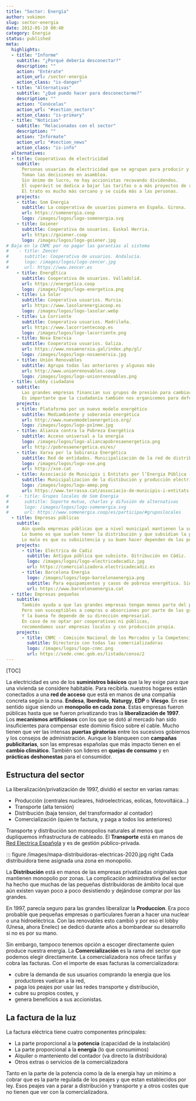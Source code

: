```yaml
---
title: "Sector: Energía"
author: vokimon
slug: sector-energia
date: 2012-05-10 00:40
category: Energia
status: published
meta:
  highlights:
  - title: "Informe"
    subtitle: "¿Porqué debería desconectar?"
    description: ""
    action: "Entérate"
    action_url: /sector-energia
    action_class: "is-danger"
  - title: "Alternativas"
    subtitle: "¿Qué puedo hacer para desconectarme?"
    description: ""
    action: "Conócelas"
    action_url: "#section_sectors"
    action_class: "is-primary"
  - title: "Noticias"
    subtitle: "Relacionadas con el sector"
    description: ""
    action: "Infórmate"
    action_url: "#section_news"
    action_class: "is-info"
  alternatives:
  - title: Cooperativas de electricidad
    subtitle:
      Personas usuarias de electricidad que se agrupan para producir y comercializarse ellas mismas la energía.
      Toman las decisiones en asamblea.
      Sin ánimo de lucro, no hay accionistas recavando dividendos.
      El superávit se dedica a bajar las tarifas o a más proyectos de renovables.
      El trato es mucho más cercano y se cuida más a las personas.
    projects:
    - title: Som Energia
      subtitle: La cooperativa de usuarios pionera en España. Girona.
      url: https://somenergia.coop
      logo: /images/logos/logo-somenergia.svg
    - title: Goiener
      subtitle: Cooperativa de usuarios. Euskal Herria.
      url: https://goiener.coop
      logo: /images/logos/logo-goiener.jpg
# Baja en la CNMC por no pagar las garantias al sistema
#    - title: Zencer
#      subtitle: Cooperativa de usuarios. Andalucía.
#      logo: /images/logos/logo-zencer.jpg
#      url: https://www.zencer.es
    - title: EnergÉtica
      subtitle: Cooperativa de usuarios. Valladolid.
      url: https://energetica.coop
      logo: /images/logos/logo-energetica.png
    - title: La Solar
      subtitle: Cooperativa usuarios. Murcia.
      url: https://www.lasolarenergiacoop.es
      logo: /images/logos/logo-lasolar.webp
    - title: La Corriente
      subtitle: Cooperativa usuarios. Madrileña.
      url: https://www.lacorrientecoop.es
      logo: /images/logos/logo-lacorriente.png
    - title: Nosa Enerxia
      subtitle: Cooperativa usuarios. Galiza.
      url: https://www.nosaenerxia.gal/index.php/gl/
      logo: /images/logos/logo-nosaenerxia.jpg
    - title: Unión Renovables
      subtitle: Agrupa todas las anteriores y algunas más
      url: http://www.unionrenovables.coop
      logo: /images/logos/logo-unionrenovables.png
  - title: Lobby ciudadano
    subtitle:
      Las grandes empresas financian sus grupos de presión para cambiar la política de nuestros respresentantes.
      Es importante que la ciudadanía también nos organicemos para defender nuestros intereses.
    projects:
    - title: Plataforma por un nuevo modelo energético
      subtitle: Mediambiente y soberanía energética
      url: http://www.nuevomodeloenergetico.org/
      logo: /images/logos/logo-px1nme.jpg
    - title: Alianza contra la Pobreza Energètica
      subtitle: Acceso universal a la energía
      logo: /images/logos/logo-aliancapobresaenergetica.png
      url: http://pobresaenergetica.es/es/
    - title: Xarxa per la Sobirania Energètica
      subtitle: Red de entidades. Municipalización de la red de distribución
      logo: /images/logos/logo-xse.png
      url: http://xse.cat
    - title: Associació de Municipis i Entitats per l’Energia Pública (AMEP)
      subtitle: Municipalizacion de la distibución y producción eléctrica
      logo: /images/logos/logo-amep.png
      url: https://www.terrassa.cat/associacio-de-municipis-i-entitats-per-l-energia-publica
#    - title: Grupos locales de Som Energia
#      subtitle: Soporte mutuo, charlas y difusión de alternativas
#      logo: /images/logos/logo-somenergia.svg
#      url: https://www.somenergia.coop/es/participa/#gruposlocales
  - title: Empresas públicas
    subtitle:
      Aún queda empresas públicas que a nivel municipal mantienen la soberanía pública.
      Lo bueno es que suelen tener la distribución y que subsidian la pobreza energética.
      Lo malo es que su subsistencia y su buen hacer dependen de las personas en el gobierno y eso cambia cada cuatro años.
    projects:
      - title: Eléctrica de Cadiz
        subtitle: Antigua pública que subsiste. Ditribución en Cádiz.
        logo: /images/logos/logo-electricadecadiz.jpg
        url: https://comercializadora.electricadecadiz.es
      - title: Barcelona Energia
        logo: /images/logos/logo-barcelonaenergia.png
        subtitle: Para equipamientos y casos de pobreza energética. Sin red de distribución.
        url: https://www.barcelonaenergia.cat
  - title: Empresas pequeñas
    subtitle:
      También ayuda a que las grandes empresas tengan menos parte del pastel.
      Pero son susceptibles a compras o absorciones por parte de las grandes.
      Y la buena fe depende de su dirección empresarial.
      En caso de no optar por cooperativas ni públicas,
      recomendamos usar empresas locales y con producción propia.
    projects:
      - title: CNMC - Comisión Nacional de los Mercados y la Competencia
        subtitle: Directorio con todas las comercializadoras
        logo: /images/logos/logo-cnmc.png
        url: https://sede.cnmc.gob.es/listado/censo/2
---
```


[TOC]

La electricidad es uno de los **suministros básicos**
que la ley exige para que una vivienda se considere habitable.
Para recibirla. nuestros hogares están conectados a una **red
de acceso** que está en manos de una compañía concreta según la zona.
**Endesa**, **Iberdrola**, **Naturgy**, **EDP** o **Viesgo**.
En ese sentido sigue siendo un **monopolio en cada zona**.
Estas empresas fueron públicas hasta que se fueron privatizando tras la **liberalización de 1997**.
Los **mecanismos artificiosos** con los que se dotó al mercado
han sido insuficientes para compensar este dominio físico sobre el cable.
Mucho tienen que ver las intensas **puertas giratorias**
entre los sucesivos gobiernos y los consejos de administración.
Aunque lo blanqueen con **campañas publicitarias**,
son las empresas españolas que más impacto tienen en el **cambio climático**.
También son lideres en **quejas de consumo** y en **prácticas deshonestas** para el consumidor.

## Estructura del sector

La liberalización/privatización de 1997, dividió el sector en varias ramas:

- Producción (centrales nucleares, hidroelectricas, eolicas, fotovoltáica...)
- Transporte (alta tensión)
- Distribución (baja tension, del transformador al contador)
- Comercialización (quien te factura, y paga a todos los anteriores)

Transporte y distribución son monopolios naturales al menos que dupliquemos infrastructura de cableado.
El **Transporte** está en manos de [Red Electrica Española](https://www.ree.es/en) y es de gestión público-privada.

::: figure /images/mapa-distribuidoras-electricas-2020.jpg right
	Cada distribuidora tiene asignada una zona en monopolio.

La **Distribución** está en manos de las empresas privatizadas originales que mantienen monopolio por zonas.
La complicación administrativa del sector ha hecho que muchas de las pequeñas distribuidoras de ámbito local que aún existen
vayan poco a poco desistiendo y dejándose comprar por las grandes.

En 1997, parecía seguro para las grandes liberalizar la **Produccíon**.
Era poco probable que pequeñas empresas o particulares fueran a hacer una nuclear o una hidroeléctrica.
Con las renovables esto cambió y por eso el lobby (Unesa, ahora Enelec)
se dedicó durante años a bombardear su desarrollo si no es por su mano.

Sin embargo, tampoco tenemos opción a escoger directamente quien produce nuestra energía.
La **Comercialización** es la rama del sector que podemos elegir directamente.
La comercializadora nos ofrece tarifas y cobra las facturas.
Con el importe de esas facturas la comercializadora:

- cubre la demanda de sus usuarios comprando la energia que los productores vuelcan a la red,
- paga los peajes por usar las redes transporte y distribución,
- cubre su propios costes, y
- genera beneficios a sus accionistas.


## La factura de la luz

La factura eléctrica tiene cuatro componentes principales:

- La parte proporcional a la **potencia** (capacidad de la instalación)
- La parte proporcional a la **energía** (lo que consumimos)
- Alquiler o manteniento del contador (va directo la distribuidora)
- Otros extras o servicios de la comercializadora

Tanto en la parte de la potencia como la de la energía hay un mínimo a cobrar
que es la parte regulada de los peajes y que estan establecidos por ley.
Esos peajes van a parar a distribución y transporte y
a otros costes que no tienen que ver con la comercializadora.

 
